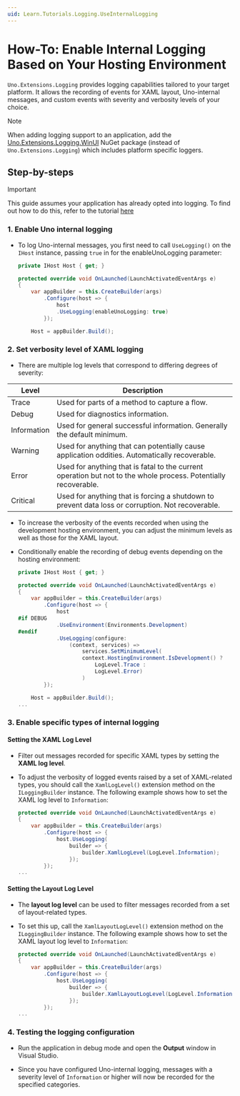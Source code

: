 ```yaml
---
uid: Learn.Tutorials.Logging.UseInternalLogging
---
```

# How-To: Enable Internal Logging Based on Your Hosting Environment

`Uno.Extensions.Logging` provides logging capabilities tailored to your target platform. It allows the recording of events for XAML layout, Uno-internal messages, and custom events with severity and verbosity levels of your choice.

> [!NOTE]
> When adding logging support to an application, add the [Uno.Extensions.Logging.WinUI](https://www.nuget.org/packages/Uno.Extensions.Logging.WinUI) NuGet package (instead of `Uno.Extensions.Logging`) which includes platform specific loggers. 

## Step-by-steps

> [!IMPORTANT] 
> This guide assumes your application has already opted into logging. To find out how to do this, refer to the tutorial [here](xref:Learn.Tutorials.Logging.UseLogging)

### 1. Enable Uno internal logging

* To log Uno-internal messages, you first need to call `UseLogging()` on the `IHost` instance, passing `true` in for the enableUnoLogging parameter:

    ```csharp
    private IHost Host { get; }

    protected override void OnLaunched(LaunchActivatedEventArgs e)
    {
        var appBuilder = this.CreateBuilder(args)
            .Configure(host => {
                host
                .UseLogging(enableUnoLogging: true)
            });

        Host = appBuilder.Build();
    ```

### 2. Set verbosity level of XAML logging

* There are multiple log levels that correspond to differing degrees of severity:

| Level | Description |
|-------|-------------|
| Trace | Used for parts of a method to capture a flow. |
| Debug | Used for diagnostics information. |
| Information | Used for general successful information. Generally the default minimum. |
| Warning | Used for anything that can potentially cause application oddities. Automatically recoverable. |
| Error | Used for anything that is fatal to the current operation but not to the whole process. Potentially recoverable. |
| Critical | Used for anything that is forcing a shutdown to prevent data loss or corruption. Not recoverable. |

* To increase the verbosity of the events recorded when using the development hosting environment, you can adjust the minimum levels as well as those for the XAML layout.

* Conditionally enable the recording of debug events depending on the hosting environment:

    ```csharp
    private IHost Host { get; }

    protected override void OnLaunched(LaunchActivatedEventArgs e)
    {
        var appBuilder = this.CreateBuilder(args)
            .Configure(host => {
                host
    #if DEBUG
                .UseEnvironment(Environments.Development)
    #endif
                .UseLogging(configure:
                    (context, services) =>
                        services.SetMinimumLevel(
                        context.HostingEnvironment.IsDevelopment() ?
                            LogLevel.Trace :
                            LogLevel.Error)
                        )
            });

        Host = appBuilder.Build();
    ...
    ```

### 3. Enable specific types of internal logging

#### Setting the XAML Log Level

* Filter out messages recorded for specific XAML types by setting the **XAML log level**. 

* To adjust the verbosity of logged events raised by a set of XAML-related types, you should call the `XamlLogLevel()` extension method on the `ILoggingBuilder` instance. The following example shows how to set the XAML log level to `Information`:

    ```csharp
    protected override void OnLaunched(LaunchActivatedEventArgs e)
    {
        var appBuilder = this.CreateBuilder(args)
            .Configure(host => {
                host.UseLogging(
                    builder => {
                        builder.XamlLogLevel(LogLevel.Information);
                    });
            });
    ...
    ```

#### Setting the Layout Log Level

* The **layout log level** can be used to filter messages recorded from a set of layout-related types. 

* To set this up, call the `XamlLayoutLogLevel()` extension method on the `ILoggingBuilder` instance. The following example shows how to set the XAML layout log level to `Information`:

    ```csharp
    protected override void OnLaunched(LaunchActivatedEventArgs e)
    {
        var appBuilder = this.CreateBuilder(args)
            .Configure(host => {
                host.UseLogging(
                    builder => {
                        builder.XamlLayoutLogLevel(LogLevel.Information);
                    });
            });
    ...
    ```

### 4. Testing the logging configuration

* Run the application in debug mode and open the **Output** window in Visual Studio.

* Since you have configured Uno-internal logging, messages with a severity level of `Information` or higher will now be recorded for the specified categories.